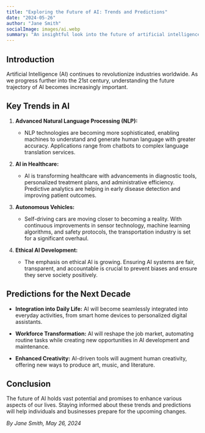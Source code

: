 ```yaml
---
title: "Exploring the Future of AI: Trends and Predictions"
date: "2024-05-26"
author: "Jane Smith"
socialImage: images/ai.webp
summary: "An insightful look into the future of artificial intelligence, covering key trends and predictions for the coming decade."
---
```


## Introduction

Artificial Intelligence (AI) continues to revolutionize industries worldwide. As we progress further into the 21st century, understanding the future trajectory of AI becomes increasingly important.

## Key Trends in AI

1. **Advanced Natural Language Processing (NLP):**
   - NLP technologies are becoming more sophisticated, enabling machines to understand and generate human language with greater accuracy. Applications range from chatbots to complex language translation services.

2. **AI in Healthcare:**
   - AI is transforming healthcare with advancements in diagnostic tools, personalized treatment plans, and administrative efficiency. Predictive analytics are helping in early disease detection and improving patient outcomes.

3. **Autonomous Vehicles:**
   - Self-driving cars are moving closer to becoming a reality. With continuous improvements in sensor technology, machine learning algorithms, and safety protocols, the transportation industry is set for a significant overhaul.

4. **Ethical AI Development:**
   - The emphasis on ethical AI is growing. Ensuring AI systems are fair, transparent, and accountable is crucial to prevent biases and ensure they serve society positively.

## Predictions for the Next Decade

- **Integration into Daily Life:**
  AI will become seamlessly integrated into everyday activities, from smart home devices to personalized digital assistants.
  
- **Workforce Transformation:**
  AI will reshape the job market, automating routine tasks while creating new opportunities in AI development and maintenance.

- **Enhanced Creativity:**
  AI-driven tools will augment human creativity, offering new ways to produce art, music, and literature.

## Conclusion

The future of AI holds vast potential and promises to enhance various aspects of our lives. Staying informed about these trends and predictions will help individuals and businesses prepare for the upcoming changes.

*By Jane Smith, May 26, 2024*
